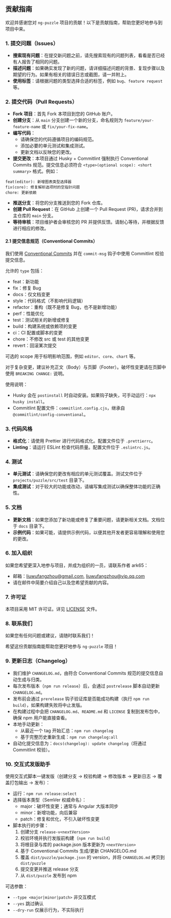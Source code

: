 ## 贡献指南

欢迎并感谢您对 `ng-puzzle` 项目的贡献！以下是贡献指南，帮助您更好地参与到项目中来。

### 1. 提交问题（Issues）
- **搜索现有问题**：在提交新问题之前，请先搜索现有的问题列表，看看是否已经有人报告了相同的问题。
- **描述问题**：如果确实发现了新的问题，请详细描述问题的背景、复现步骤以及期望的行为。如果有相关的错误日志或截图，请一并附上。
- **使用标签**：请根据问题的类型选择合适的标签，例如 `bug`、`feature request` 等。

### 2. 提交代码（Pull Requests）
- **Fork 项目**：首先 Fork 本项目到您的 GitHub 账户。
- **创建分支**：从 `main` 分支创建一个新的分支，命名规则为 `feature/your-feature-name` 或 `fix/your-fix-name`。
- **编写代码**：
  - 请确保您的代码遵循项目的编码规范。
  - 添加必要的单元测试和集成测试。
  - 更新文档以反映您的更改。
- **提交更改**：本项目通过 Husky + Commitlint 强制执行 Conventional Commits 规范。提交信息必须符合 `<type>(optional scope): <short summary>` 格式。例如：
```
feat(editor): 新增图表类型选择器
fix(core): 修复解析选项时的空指针问题
chore: 更新依赖
```

- **推送分支**：将您的分支推送到您的 Fork 仓库。
- **创建 Pull Request**：在 GitHub 上创建一个 Pull Request (PR)，请求合并到主仓库的 `main` 分支。
- **等待审核**：项目维护者会审核您的 PR 并提供反馈。请耐心等待，并根据反馈进行相应的修改。

#### 2.1 提交信息规范（Conventional Commits）
我们使用 [Conventional Commits](https://www.conventionalcommits.org/zh-hans/) 并在 `commit-msg` 钩子中使用 Commitlint 校验提交信息。

允许的 `type` 包括：
- feat：新功能
- fix：修复 Bug
- docs：仅文档变更
- style：代码格式（不影响代码逻辑）
- refactor：重构（既不是修复 Bug，也不是新增功能）
- perf：性能优化
- test：测试相关的新增或修复
- build：构建系统或依赖项的变更
- ci：CI 配置或脚本的变更
- chore：不修改 src 或 test 的其他变更
- revert：回滚某次提交

可选的 scope 用于标明影响范围，例如 `editor`、`core`、`chart` 等。

对于复杂变更，建议补充正文（Body）与页脚（Footer）。破坏性变更请在页脚中使用 `BREAKING CHANGE:` 说明。

使用说明：
- Husky 会在 `postinstall` 时自动安装。如果钩子缺失，可手动运行：`npx husky install`。
- Commitlint 配置文件：`commitlint.config.cjs`，继承自 `@commitlint/config-conventional`。

### 3. 代码风格
- **格式化**：请使用 Prettier 进行代码格式化。配置文件位于 `.prettierrc`。
- **Linting**：请运行 ESLint 检查代码质量。配置文件位于 `.eslintrc.js`。

### 4. 测试
- **单元测试**：请确保您的更改有相应的单元测试覆盖。测试文件位于 `projects/puzzle/src/test` 目录下。
- **集成测试**：对于较大的功能或改动，请编写集成测试以确保整体功能的正确性。

### 5. 文档
- **更新文档**：如果您添加了新功能或修复了重要问题，请更新相关文档。文档位于 `docs` 目录下。
- **示例代码**：如果可能，请提供示例代码，以便其他开发者更容易理解和使用您的更改。

### 6. 加入组织
如果您希望更深入地参与项目，并成为组织的一员，请联系作者 ark65：
- 邮箱：liuwufangzhou@gmail.com, liuwufangzhou@vip.qq.com
- 请在邮件中简要介绍自己以及您希望贡献的内容。

### 7. 许可证
本项目采用 MIT 许可证。详见 [LICENSE](LICENSE) 文件。

### 8. 联系我们
如果您有任何问题或建议，请随时联系我们！

希望这份贡献指南能帮助您更好地参与 `ng-puzzle` 项目！


### 9. 更新日志（Changelog）
- 我们维护 `CHANGELOG.md`，由符合 Conventional Commits 规范的提交信息自动生成与归类。
- 每次发布版本（`npm run release`）后，会通过 `postrelease` 脚本自动更新 `CHANGELOG.md`。
- 发布前会通过 `prerelease` 钩子验证库是否能成功构建（执行 `npm run build`），如果构建失败将中止发版。
- 在构建过程中会把 `CHANGELOG.md`、`README.md` 和 `LICENSE` 复制到发布包中，确保 npm 用户能直接查看。
- 本地手动更新：
  - 从最近一个 tag 开始汇总：`npm run changelog`
  - 基于完整历史重新生成：`npm run changelog:all`
- 自动化提交信息为：`docs(changelog): update changelog`（将通过 Commitlint 校验）。

### 10. 交互式发版助手
使用交互式脚本一键发版（创建分支 → 校验构建 → 修改版本 → 更新日志 → 覆盖打包输出 → 发布）：

- 运行：`npm run release:select`
- 选择版本类型（SemVer 权威命名）：
  - major：破坏性变更；通常与 Angular 大版本同步
  - minor：新增功能，向后兼容
  - patch：修复和优化，不引入破坏性变更
- 脚本执行的步骤：
  1) 创建分支 `release-v<nextVersion>`
  2) 校验环境并执行发版前构建（`npm run build`）
  3) 将根目录与库的 package.json 版本更新为 `<nextVersion>`
  4) 基于 Conventional Commits 生成/更新 CHANGELOG.md
  5) 覆盖 `dist/puzzle/package.json` 的 version，并将 `CHANGELOG.md` 拷贝到 `dist/puzzle`
  6) 提交变更并推送 release 分支
  7) 从 `dist/puzzle` 发布到 npm

可选参数：
- `--type <major|minor|patch>` 非交互模式
- `--yes` 跳过确认
- `--dry-run` 仅展示行为，不实际执行
